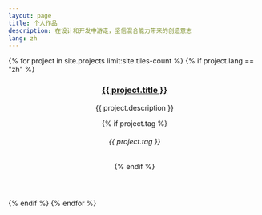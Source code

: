 ```yaml
---
layout: page
title: 个人作品
description: 在设计和开发中游走，坚信混合能力带来的创造意志
lang: zh
---
```


<!-- Main -->
<div id="main">

<section id="one" class="tiles">
	{% for project in site.projects limit:site.tiles-count %}
        {% if project.lang == "zh" %}
            <article>
                <span class="image">
                    <img src="{{ site.baseurl }}{{ project.image }}" alt="" />
                </span>
                <header class="major">
                    <h3><a href="{{ site.baseurl }}{{ project.url }}" class="link">{{ project.title }}</a></h3>
                    <p>{{ project.description }}</p>
                    {% if project.tag %}<h6 class="icon fa-tag"> {{ project.tag }}</h6>{% endif %}
                </header>
            </article>
        {% endif %}
	{% endfor %}
</section>


</div>
